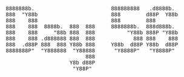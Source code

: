 <pre>
8888888b.                        888888888   .d8888b.  
888  "Y88b                       888        d88P  Y88b 
888    888                       888        888        
888    888  8888b.  888  888     8888888b.  888d888b.  
888    888     "88b 888  888          "Y88b 888P "Y88b 
888    888 .d888888 888  888            888 888    888 
888  .d88P 888  888 Y88b 888     Y88b  d88P Y88b  d88P 
8888888P"  "Y888888  "Y88888      "Y8888P"   "Y8888P"  
                         888                           
                    Y8b d88P                           
                     "Y88P"                            
</pre>